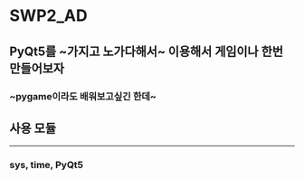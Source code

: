 # SWP2_AD

## PyQt5를 ~가지고 노가다해서~ 이용해서 게임이나 한번 만들어보자

### ~pygame이라도 배워보고싶긴 한데~


## 사용 모듈
-----
### sys, time, PyQt5
